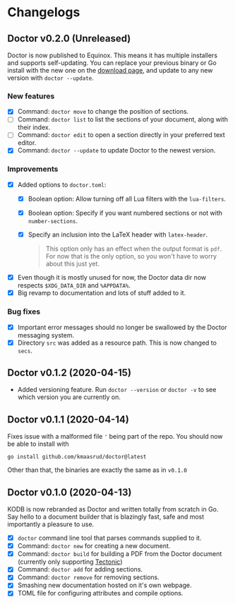 # Changelogs

## Doctor v0.2.0 (Unreleased)

Doctor is now published to Equinox. This means it has multiple installers and supports self-updating. You can replace your previous binary or Go install with the new one on the [download page](https://dl.equinox.io/kmaasrud/doctor/stable), and update to any new version with `doctor --update`.

### New features

- [x] Command: `doctor move` to change the position of sections.
- [ ] Command: `doctor list` to list the sections of your document, along with their index.
- [ ] Command: `doctor edit` to open a section directly in your preferred text editor.
- [x] Command: `doctor --update` to update Doctor to the newest version.

### Improvements

- [x] Added options to `doctor.toml`:
    - [x] Boolean option: Allow turning off all Lua filters with the `lua-filters`.
    - [x] Boolean option: Specify if you want numbered sections or not with `number-sections`.
    - [x] Specify an inclusion into the LaTeX header with `latex-header`.
        
        > This option only has an effect when the output format is `pdf`. For now that is the only option, so you won't have to worry about this just yet.

- [x] Even though it is mostly unused for now, the Doctor data dir now respects `$XDG_DATA_DIR` and `%APPDATA%`.
- [x] Big revamp to documentation and lots of stuff added to it.

### Bug fixes

- [x] Important error messages should no longer be swallowed by the Doctor messaging system.
- [x] Directory `src` was added as a resource path. This is now changed to `secs`.

## Doctor v0.1.2 (2020-04-15)

-  Added versioning feature. Run `doctor --version` or `doctor -v` to see which version you are currently on.

## Doctor v0.1.1 (2020-04-14)

Fixes issue with a malformed file `'` being part of the repo. You should now be able to install with

    go install github.com/kmaasrud/doctor@latest

Other than that, the binaries are exactly the same as in `v0.1.0`

## Doctor v0.1.0 (2020-04-13)

KODB is now rebranded as Doctor and written totally from scratch in Go. Say hello to a document builder that is blazingly fast, safe and most importantly a pleasure to use.

- [x] `doctor` command line tool that parses commands supplied to it.
- [x] Command: `doctor new` for creating a new document.
- [x] Command: `doctor build` for building a PDF from the Doctor document (currently only supporting [Tectonic](https://tectonic-typesetting.github.io/))
- [x] Command: `doctor add` for adding sections.
- [x] Command: `doctor remove` for removing sections.
- [x] Smashing new documentation hosted on it's own webpage.
- [x] TOML file for configuring attributes and compile options.
